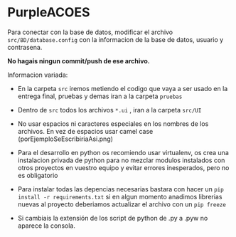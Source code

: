 # PurpleACOES

Para conectar con la base de datos, modificar el archivo `src/BD/database.config` con la informacion de la base de datos, usuario y contrasena.

**No hagais ningun commit/push de ese archivo.**



Informacion variada:

* En la carpeta `src` iremos metiendo el codigo que vaya a ser usado en la entrega final, pruebas y demas iran a la carpeta `pruebas`

* Dentro de `src` todos los archivos `*.ui` , iran a la carpeta `src/UI`

* No usar espacios ni caracteres especiales en los nombres de los archivos. En vez de espacios usar camel case (porEjemploSeEscribiriaAsi.png)

* Para el desarrollo en python os recomiendo usar virtualenv, os crea una instalacion privada de python para no mezclar modulos instalados con otros proyectos en vuestro equipo y evitar errores inesperados, pero no es obligatorio

* Para instalar todas las depencias necesarias bastara con hacer un `pip install -r requirements.txt` si en algun momento anadimos librerias nuevas al proyecto deberiamos actualizar el archivo con un `pip freeze`

* Si cambiais la extensión de los script de python de .py a .pyw no aparece la consola.
